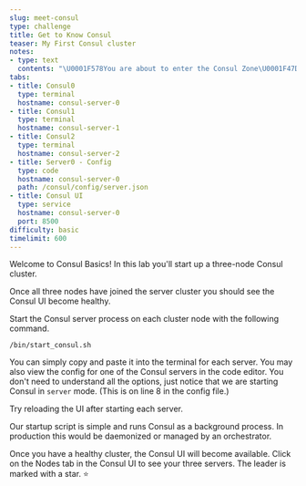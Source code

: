 ```yaml
---
slug: meet-consul
type: challenge
title: Get to Know Consul
teaser: My First Consul cluster
notes:
- type: text
  contents: "\U0001F578️You are about to enter the Consul Zone\U0001F47D"
tabs:
- title: Consul0
  type: terminal
  hostname: consul-server-0
- title: Consul1
  type: terminal
  hostname: consul-server-1
- title: Consul2
  type: terminal
  hostname: consul-server-2
- title: Server0 - Config
  type: code
  hostname: consul-server-0
  path: /consul/config/server.json
- title: Consul UI
  type: service
  hostname: consul-server-0
  port: 8500
difficulty: basic
timelimit: 600
---
```

Welcome to Consul Basics! In this lab you'll start up a three-node Consul cluster.

Once all three nodes have joined the server cluster you should see the Consul UI become healthy.

Start the Consul server process on each cluster node with the following command.

```
/bin/start_consul.sh
```

You can simply copy and paste it into the terminal for each server. You may also view the config for one of the Consul servers in the code editor. You don't need to understand all the options, just notice that we are starting Consul in `server` mode. (This is on line 8 in the config file.)

Try reloading the UI after starting each server.

Our startup script is simple and runs Consul as a background process. In production this would be daemonized or managed by an orchestrator.

Once you have a healthy cluster, the Consul UI will become available. Click on the Nodes tab in the Consul UI to see your three servers. The leader is marked with a star. ⭐
